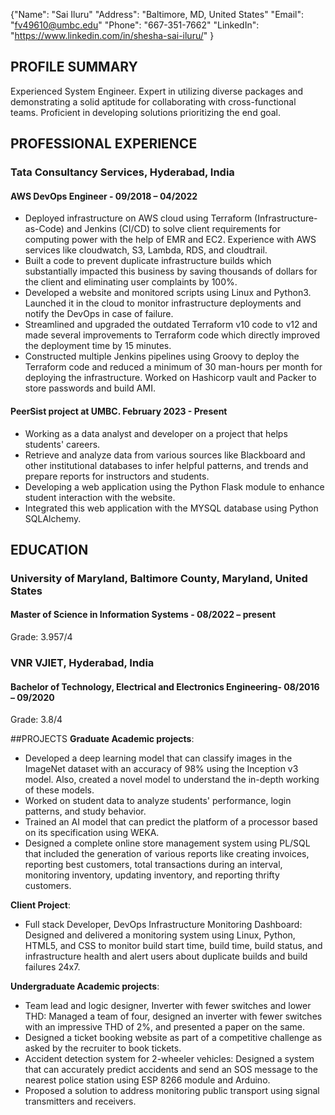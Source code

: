 
{"Name": "Sai Iluru"
                                                                           "Address": "Baltimore, MD, United States" 
                                                                           "Email": "fv49610@umbc.edu" 
                                                                           "Phone": "667-351-7662" 
                                                                           "LinkedIn": "https://www.linkedin.com/in/shesha-sai-iluru/"
}
## PROFILE SUMMARY
Experienced System Engineer. Expert in utilizing diverse packages and demonstrating a solid aptitude for collaborating with cross-functional teams. Proficient in developing solutions prioritizing the end goal.

## PROFESSIONAL EXPERIENCE
### Tata Consultancy Services, Hyderabad, India
#### AWS DevOps Engineer - 09/2018 – 04/2022
- Deployed infrastructure on AWS cloud using Terraform (Infrastructure-as-Code) and Jenkins (CI/CD) to solve client requirements for computing power with the help of EMR and EC2. Experience with AWS services like cloudwatch, S3, Lambda, RDS, and cloudtrail.
- Built a code to prevent duplicate infrastructure builds which substantially impacted this business by saving thousands of dollars for the client and eliminating user complaints by 100%.
- Developed a website and monitored scripts using Linux and Python3. Launched it in the cloud to monitor infrastructure deployments and notify the DevOps in case of failure.
- Streamlined and upgraded the outdated Terraform v10 code to v12 and made several improvements to Terraform code which directly improved the deployment time by 15 minutes.
- Constructed multiple Jenkins pipelines using Groovy to deploy the Terraform code and reduced a minimum of 30 man-hours per month for deploying the infrastructure.
Worked on Hashicorp vault and Packer to store passwords and build AMI.

#### PeerSist project at UMBC.       		            						        February 2023 - Present
- Working as a data analyst and developer on a project that helps students' careers.
- Retrieve and analyze data from various sources like Blackboard and other institutional databases to infer helpful patterns, and trends and prepare reports for instructors and students.
- Developing a web application using the Python Flask module to enhance student interaction with the website.
- Integrated this web application with the MYSQL database using Python SQLAlchemy.


## EDUCATION

### University of Maryland, Baltimore County, Maryland, United States
#### Master of Science in Information Systems - 08/2022 – present
Grade: 3.957/4

### VNR VJIET, Hyderabad, India
#### Bachelor of Technology, Electrical and Electronics Engineering- 08/2016 – 09/2020
Grade: 3.8/4

##PROJECTS
**Graduate Academic projects**:
- Developed a deep learning model that can classify images in the ImageNet dataset with an accuracy of 98% using the Inception v3 model. Also, created a novel model to understand the in-depth working of these models.
- Worked on student data to analyze students' performance, login patterns, and study behavior.
- Trained an AI model that can predict the platform of a processor based on its specification using WEKA.
- Designed a complete online store management system using PL/SQL that included the generation of various reports like creating invoices, reporting best customers, total transactions during an interval, monitoring inventory, updating inventory, and reporting thrifty customers.

**Client Project**:
- Full stack Developer, DevOps Infrastructure Monitoring Dashboard: Designed and delivered a monitoring system using Linux, Python, HTML5, and CSS to monitor build start time, build time, build status, and infrastructure health and alert users about duplicate builds and build failures 24x7.

**Undergraduate Academic projects**:
- Team lead and logic designer, Inverter with fewer switches and lower THD: Managed a team of four, designed an inverter with fewer switches with an impressive THD of 2%, and presented a paper on the same.
- Designed a ticket booking website as part of a competitive challenge as asked by the recruiter to book tickets.
- Accident detection system for 2-wheeler vehicles: Designed a system that can accurately predict accidents and send an SOS message to the nearest police station using ESP 8266 module and Arduino.
- Proposed a solution to address monitoring public transport using signal transmitters and receivers.


